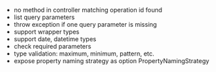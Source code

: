 * no method in controller matching operation id found
* list query parameters
* throw exception if one query parameter is missing
* support wrapper types
* support date, datetime types
* check required parameters
* type validation: maximum, minimum, pattern, etc.
* expose property naming strategy as option PropertyNamingStrategy